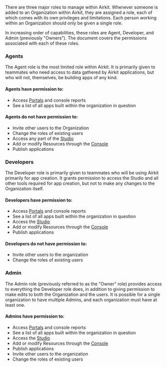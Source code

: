 There are three major roles to manage within Airkit. Whenever someone is added to an Organization within Airkit, they are assigned a role, each of which comes with its own privileges and limitations. Each person working within an Organization should only be given a single role.


In increasing order of capabilities, these roles are Agent, Developer, and Admin (previously "Owners"). The document covers the permissions associated with each of these roles.


### Agents


The Agent role is the most limited role within Airkit. It is primarily given to teammates who need access to data gathered by Airkit applications, but who will not, themselves, be building apps of any kind.


#### Agents have permission to:


* Access [Portals](https://support.airkit.com/docs/portal-builder) and console reports
* See a list of all apps built within the organization in question


#### Agents do not have permission to:


* Invite other users to the Organization
* Change the roles of existing users
* Access any part of the [Studio](https://support.airkit.com/docs/studio)
* Add or modify Resources through the [Console](https://support.airkit.com/docs/console)
* Publish applications


### Developers


The Developer role is primarily given to teammates who will be using Airkit primarily for app creation. It grants permission to access the Studio and all other tools required for app creation, but not to make any changes to the Organization itself.


#### Developers have permission to:


* Access [Portals](https://support.airkit.com/docs/portal-builder) and console reports
* See a list of all apps built within the organization in question
* Access the [Studio](https://support.airkit.com/docs/studio)
* Add or modify Resources through the [Console](https://support.airkit.com/docs/console)
* Publish applications


#### Developers do not have permission to:


* Invite other users to the organization
* Change the roles of existing users


### Admin


The Admin role (previously referred to as the "Owner" role) provides access to everything the Developer role does, in addition to giving permission to make edits to both the Organization and the users. It is possible for a single organization to have multiple Admins, and each organization must have at least one.


#### Admins have permission to:


* Access [Portals](https://support.airkit.com/docs/portal-builder) and console reports
* See a list of all apps built within the organization in question
* Access the [Studio](https://support.airkit.com/docs/studio)
* Add or modify Resources through the [Console](https://support.airkit.com/docs/console)
* Publish applications
* Invite other users to the organization
* Change the roles of existing users